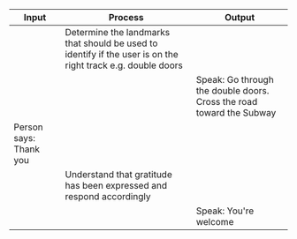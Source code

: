 Input              |Process                                 |Output              
|-------------------|----------------------------------------|--------------------
|                   |Determine the landmarks that should be used to identify if the user is on the right track e.g. double doors |                   
|                   |                                        |Speak: Go through the double doors. Cross the road toward the Subway
|Person says: Thank you |                                    |
|                   |Understand that gratitude has been expressed and respond accordingly |
|                   |                                        |Speak: You're welcome


